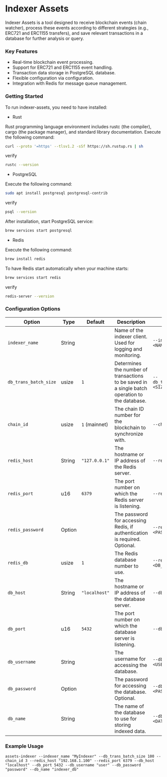 # Indexer Assets

Indexer Assets is a tool designed to receive blockchain events (chain watcher), process these events according to different strategies (e.g., ERC721 and ERC1155 transfers), and save relevant transactions in a database for further analysis or query.

### Key Features

- Real-time blockchain event processing.
- Support for ERC721 and ERC1155 event handling.
- Transaction data storage in PostgreSQL database.
- Flexible configuration via configuration.
- Integration with Redis for message queue management.

### Getting Started

To run indexer-assets, you need to have installed:

- Rust

Rust programming language environment includes rustc (the compiler), cargo (the package manager), and standard library documentation.
Execute the following command:

```sh
curl --proto '=https' --tlsv1.2 -sSf https://sh.rustup.rs | sh
```

verify

```sh
rustc --version
```

- PostgreSQL

Execute the following command:

```sh
sudo apt install postgresql postgresql-contrib
```

verify

```sh
psql --version
```

After installation, start PostgreSQL service:

```sh
brew services start postgresql
```

- Redis

Execute the following command:

```sh
brew install redis
```

To have Redis start automatically when your machine starts:

```sh
brew services start redis
```

verify

```sh
redis-server --version
```

### Configuration Options

| Option                | Type           | Default       | Description                                                                                    | Usage                          |
| --------------------- | -------------- | ------------- | ---------------------------------------------------------------------------------------------- | ------------------------------ |
| `indexer_name`        | String         |               | Name of the indexer client. Used for logging and monitoring.                                   | `--indexer_name <NAME>`        |
| `db_trans_batch_size` | usize          | `1`           | Determines the number of transactions to be saved in a single batch operation to the database. | `--db_trans_batch_size <SIZE>` |
| `chain_id`            | usize          | `1` (mainnet) | The chain ID number for the blockchain to synchronize with.                                    | `--chain_id <ID>`              |
| `redis_host`          | String         | `"127.0.0.1"` | The hostname or IP address of the Redis server.                                                | `--redis_host <HOST>`          |
| `redis_port`          | u16            | `6379`        | The port number on which the Redis server is listening.                                        | `--redis_port <PORT>`          |
| `redis_password`      | Option<String> |               | The password for accessing Redis, if authentication is required. Optional.                     | `--redis_password <PASSWORD>`  |
| `redis_db`            | usize          | `1`           | The Redis database number to use.                                                              | `--redis_db <DB_NUMBER>`       |
| `db_host`             | String         | `"localhost"` | The hostname or IP address of the database server.                                             | `--db_host <HOST>`             |
| `db_port`             | u16            | `5432`        | The port number on which the database server is listening.                                     | `--db_port <PORT>`             |
| `db_username`         | String         |               | The username for accessing the database.                                                       | `--db_username <USERNAME>`     |
| `db_password`         | Option<String> |               | The password for accessing the database. Optional.                                             | `--db_password <PASSWORD>`     |
| `db_name`             | String         |               | The name of the database to use for storing indexed data.                                      | `--db_name <DATABASE_NAME>`    |

### Example Usage

```shell
assets-indexer --indexer_name "MyIndexer" --db_trans_batch_size 100 --chain_id 3 --redis_host "192.168.1.100" --redis_port 6379 --db_host "localhost" --db_port 5432 --db_username "user" --db_password "password" --db_name "indexer_db"
```
